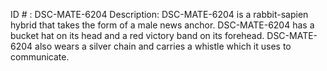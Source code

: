 ID # : DSC-MATE-6204
Description: DSC-MATE-6204 is a rabbit-sapien hybrid that takes the form of a male news anchor. DSC-MATE-6204 has a bucket hat on its head and a red victory band on its forehead. DSC-MATE-6204 also wears a silver chain and carries a whistle which it uses to communicate.